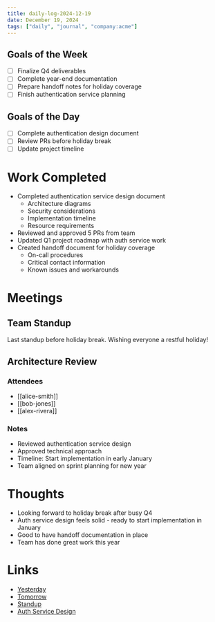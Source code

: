 ```yaml
---
title: daily-log-2024-12-19
date: December 19, 2024
tags: ["daily", "journal", "company:acme"]
---
```


## Goals of the Week

* [ ] Finalize Q4 deliverables
* [ ] Complete year-end documentation
* [ ] Prepare handoff notes for holiday coverage
* [ ] Finish authentication service planning

## Goals of the Day

* [ ] Complete authentication design document
* [ ] Review PRs before holiday break
* [ ] Update project timeline

# Work Completed

* Completed authentication service design document
  * Architecture diagrams
  * Security considerations
  * Implementation timeline
  * Resource requirements
* Reviewed and approved 5 PRs from team
* Updated Q1 project roadmap with auth service work
* Created handoff document for holiday coverage
  * On-call procedures
  * Critical contact information
  * Known issues and workarounds

# Meetings

## Team Standup

Last standup before holiday break. Wishing everyone a restful holiday!

## Architecture Review

### Attendees
* [[alice-smith]]
* [[bob-jones]]
* [[alex-rivera]]

### Notes
* Reviewed authentication service design
* Approved technical approach
* Timeline: Start implementation in early January
* Team aligned on sprint planning for new year

# Thoughts

* Looking forward to holiday break after busy Q4
* Auth service design feels solid - ready to start implementation in January
* Good to have handoff documentation in place
* Team has done great work this year

# Links

* [Yesterday](2024-12-18)
* [Tomorrow](2024-12-20)
* [Standup](../standup/2024-12-19)
* [Auth Service Design](https://www.notion.so/acme/Authentication-Service-Design-2024)
